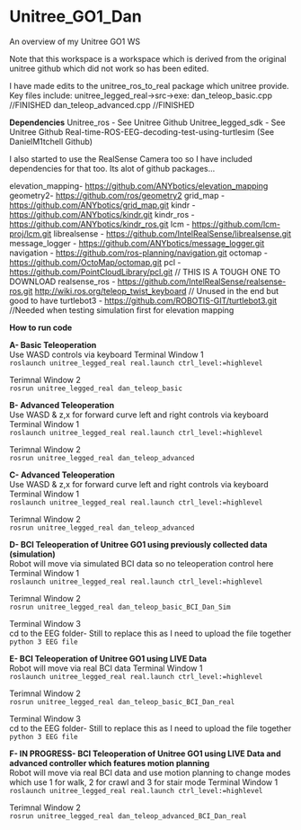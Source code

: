 # Unitree_GO1_Dan
An overview of my Unitree GO1 WS 

Note that this workspace is a workspace which is derived from the original unitree github which did not work so has been edited.

I have made edits to the unitree_ros_to_real package which unitree provide. Key files include:
unitree_legged_real->src->exe:
dan_teleop_basic.cpp //FINISHED
dan_teleop_advanced.cpp //FINISHED


**Dependencies**
Unitree_ros - See Unitree Github
Unitree_legged_sdk - See Unitree Github
Real-time-ROS-EEG-decoding-test-using-turtlesim (See DanielM1tchell Github)

I also started to use the RealSense Camera too so I have included dependencies for that too. Its alot of github packages...


elevation_mapping- https://github.com/ANYbotics/elevation_mapping
geometry2- https://github.com/ros/geometry2
grid_map - https://github.com/ANYbotics/grid_map.git
kindr - https://github.com/ANYbotics/kindr.git
kindr_ros - https://github.com/ANYbotics/kindr_ros.git
lcm - https://github.com/lcm-proj/lcm.git
librealsense - https://github.com/IntelRealSense/librealsense.git
message_logger - https://github.com/ANYbotics/message_logger.git
navigation - https://github.com/ros-planning/navigation.git
octomap - https://github.com/OctoMap/octomap.git
pcl - https://github.com/PointCloudLibrary/pcl.git // THIS IS A TOUGH ONE TO DOWNLOAD 
realsense_ros - https://github.com/IntelRealSense/realsense-ros.git
http://wiki.ros.org/teleop_twist_keyboard // Unused in the end but good to have
turtlebot3 - https://github.com/ROBOTIS-GIT/turtlebot3.git //Needed when testing simulation first for elevation mapping



**How to run code**

**A- Basic Teleoperation**<br>
Use WASD controls via keyboard
Terminal Window 1<br>
`roslaunch unitree_legged_real real.launch ctrl_level:=highlevel`

Terimnal Window 2<br>
`rosrun unitree_legged_real dan_teleop_basic`

**B- Advanced Teleoperation**<br>
Use WASD & z,x for forward curve left and right controls via keyboard
Terminal Window 1<br>
`roslaunch unitree_legged_real real.launch ctrl_level:=highlevel`

Terimnal Window 2<br>
`rosrun unitree_legged_real dan_teleop_advanced`

**C- Advanced Teleoperation**<br>
Use WASD & z,x for forward curve left and right controls via keyboard
Terminal Window 1<br>
`roslaunch unitree_legged_real real.launch ctrl_level:=highlevel`

Terimnal Window 2<br>
`rosrun unitree_legged_real dan_teleop_advanced`

**D- BCI Teleoperation of Unitree GO1 using previously collected data (simulation)**<br>
Robot will move via simulated BCI data so no teleoperation control here
Terminal Window 1<br>
`roslaunch unitree_legged_real real.launch ctrl_level:=highlevel`

Terimnal Window 2<br>
`rosrun unitree_legged_real dan_teleop_basic_BCI_Dan_Sim`

Terminal Window 3<br>
cd to the EEG folder- Still to replace this as I need to upload the file together
`python 3 EEG file`

**E- BCI Teleoperation of Unitree GO1 using LIVE Data**<br>
Robot will move via real BCI data
Terminal Window 1<br>
`roslaunch unitree_legged_real real.launch ctrl_level:=highlevel`

Terimnal Window 2<br>
`rosrun unitree_legged_real dan_teleop_basic_BCI_Dan_real`

Terminal Window 3<br>
cd to the EEG folder- Still to replace this as I need to upload the file together
`python 3 EEG file`

**F- IN PROGRESS- BCI Teleoperation of Unitree GO1 using LIVE Data and advanced controller which features motion planning**<br>
Robot will move via real BCI data and use motion planning to change modes which use 1 for walk, 2 for crawl and 3 for stair mode
Terminal Window 1<br>
`roslaunch unitree_legged_real real.launch ctrl_level:=highlevel`

Terimnal Window 2<br>
`rosrun unitree_legged_real dan_teleop_advanced_BCI_Dan_real`





